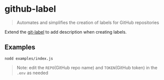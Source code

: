# github-label

> Automates and simplifies the creation of labels for GitHub repositories

Extend the [git-label](https://github.com/jasonbellamy/git-label) to add description when creating labels.

## Examples

```
nodd examples/index.js
```

> Note: edit the `REPO`(GitHub repo name) and `TOKEN`(GitHub token) in the `.env` as needed
